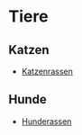 # Tiere

## Katzen
* [Katzenrassen](./Katzenrassen.md)

## Hunde
* [Hunderassen](./Hunderassen.docx)

